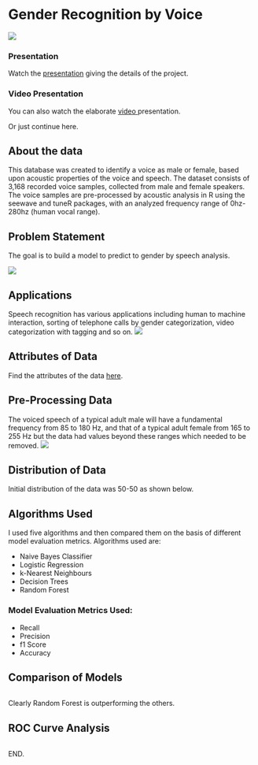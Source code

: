 # Gender Recognition by Voice
![](https://github.com/somagicc/Gender-Recognition-by-Voice/blob/master/Images/Hello_computer.gif)

### Presentation
Watch the [presentation](https://docs.google.com/presentation/d/1huSoQE3e1uz74Howpzvw_peBVImpeXq_cgswhPmRRyk/edit "presentation") giving the details of the project. 

### Video Presentation
You can also watch the elaborate [video ](https://www.youtube.com/watch?v=yUopC0USor4&t=137s "video ")presentation.

Or just continue here.
## About the data
This database was created to identify a voice as male or female, based upon acoustic properties of the voice and speech. The dataset consists of 3,168 recorded voice samples, collected from male and female speakers. The voice samples are pre-processed by acoustic analysis in R using the seewave and tuneR packages, with an analyzed frequency range of 0hz-280hz (human vocal range).

## Problem Statement
The goal is to build a model to predict to gender by speech analysis.

![](https://github.com/somagicc/Gender-Recognition-by-Voice/blob/master/Images/Problem_Statement.gif)
## Applications
Speech recognition has various applications including human to machine interaction, sorting of telephone calls by gender categorization, video categorization with tagging and so on.
![](https://github.com/somagicc/Gender-Recognition-by-Voice/blob/master/Images/Application.png)
## Attributes of Data
Find the attributes of the data [here](https://github.com/somagicc/Gender-Recognition-by-Voice/blob/master/About%20the%20Data "here").

## Pre-Processing Data
The voiced speech of a typical adult male will have a fundamental frequency from 85 to 180 Hz, and that of a typical adult female from 165 to 255 Hz but the data had values beyond these ranges which needed to be removed.
![](https://github.com/somagicc/Gender-Recognition-by-Voice/blob/master/Images/Initial%20Distribution%20of%20Mean%20Fundamental%20Frequency%20Across%20Gender.jpeg)

## Distribution of Data
Initial distribution of the data was 50-50 as shown below.

## Algorithms Used
I used five algorithms and then compared them on the basis of different model evaluation metrics. Algorithms used are:
- Naive Bayes Classifier 
- Logistic Regression
- k-Nearest Neighbours
- Decision Trees
- Random Forest

### Model Evaluation Metrics Used:
- Recall
- Precision
- f1 Score
- Accuracy

## Comparison of Models
![]()

Clearly Random Forest is outperforming the others.

## ROC Curve Analysis
![]()

END.
